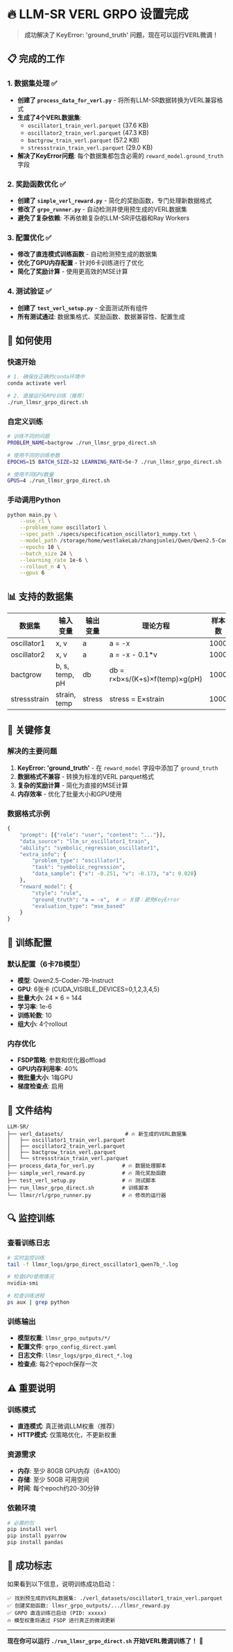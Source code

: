 # 🔥 LLM-SR VERL GRPO 设置完成

> **成功解决了 KeyError: 'ground_truth' 问题，现在可以运行VERL微调！**

## 📋 完成的工作

### 1. 数据集处理 ✅
- **创建了 `process_data_for_verl.py`** - 将所有LLM-SR数据转换为VERL兼容格式
- **生成了4个VERL数据集**:
  - `oscillator1_train_verl.parquet` (37.6 KB)
  - `oscillator2_train_verl.parquet` (47.3 KB) 
  - `bactgrow_train_verl.parquet` (57.2 KB)
  - `stressstrain_train_verl.parquet` (29.0 KB)
- **解决了KeyError问题**: 每个数据集都包含必需的 `reward_model.ground_truth` 字段

### 2. 奖励函数优化 ✅
- **创建了 `simple_verl_reward.py`** - 简化的奖励函数，专门处理新数据格式
- **修改了 `grpo_runner.py`** - 自动检测并使用预生成的VERL数据集
- **避免了复杂依赖**: 不再依赖复杂的LLM-SR评估器和Ray Workers

### 3. 配置优化 ✅
- **修改了直连模式训练函数** - 自动检测预生成的数据集
- **优化了GPU内存配置** - 针对6卡训练进行了优化
- **简化了奖励计算** - 使用更高效的MSE计算

### 4. 测试验证 ✅
- **创建了 `test_verl_setup.py`** - 全面测试所有组件
- **所有测试通过**: 数据集格式、奖励函数、数据兼容性、配置生成

## 🚀 如何使用

### 快速开始
```bash
# 1. 确保在正确的conda环境中
conda activate verl

# 2. 直接运行GRPO训练（推荐）
./run_llmsr_grpo_direct.sh
```

### 自定义训练
```bash
# 训练不同的问题
PROBLEM_NAME=bactgrow ./run_llmsr_grpo_direct.sh

# 使用不同的训练参数
EPOCHS=15 BATCH_SIZE=32 LEARNING_RATE=5e-7 ./run_llmsr_grpo_direct.sh

# 使用不同GPU数量
GPUS=4 ./run_llmsr_grpo_direct.sh
```

### 手动调用Python
```bash
python main.py \
    --use_rl \
    --problem_name oscillator1 \
    --spec_path ./specs/specification_oscillator1_numpy.txt \
    --model_path /storage/home/westlakeLab/zhangjunlei/Qwen/Qwen2.5-Coder-7B-Instruct \
    --epochs 10 \
    --batch_size 24 \
    --learning_rate 1e-6 \
    --rollout_n 4 \
    --gpus 6
```

## 📊 支持的数据集

| 数据集 | 输入变量 | 输出变量 | 理论方程 | 样本数 |
|--------|----------|----------|----------|--------|
| oscillator1 | x, v | a | a = -x | 1000 |
| oscillator2 | x, v | a | a = -x - 0.1*v | 1000 |
| bactgrow | b, s, temp, pH | db | db = r×b×s/(K+s)×f(temp)×g(pH) | 1000 |
| stressstrain | strain, temp | stress | stress = E×strain | 1000 |

## 🔧 关键修复

### 解决的主要问题
1. **KeyError: 'ground_truth'** - 在 `reward_model` 字段中添加了 `ground_truth`
2. **数据格式不兼容** - 转换为标准的VERL parquet格式
3. **复杂的奖励计算** - 简化为直接的MSE计算
4. **内存效率** - 优化了批量大小和GPU使用

### 数据格式示例
```python
{
    "prompt": [{"role": "user", "content": "..."}],
    "data_source": "llm_sr_oscillator1_train", 
    "ability": "symbolic_regression_oscillator1",
    "extra_info": {
        "problem_type": "oscillator1",
        "task": "symbolic_regression",
        "data_sample": {"x": -0.251, "v": -0.173, "a": 0.028}
    },
    "reward_model": {
        "style": "rule",
        "ground_truth": "a = -x",  # 🔥 关键：避免KeyError
        "evaluation_type": "mse_based"
    }
}
```

## 🎯 训练配置

### 默认配置（6卡7B模型）
- **模型**: Qwen2.5-Coder-7B-Instruct
- **GPU**: 6张卡 (CUDA_VISIBLE_DEVICES=0,1,2,3,4,5)
- **批量大小**: 24 × 6 = 144
- **学习率**: 1e-6
- **训练轮数**: 10
- **组大小**: 4个rollout

### 内存优化
- **FSDP策略**: 参数和优化器offload
- **GPU内存利用率**: 40%
- **微批量大小**: 1每GPU
- **梯度检查点**: 启用

## 📁 文件结构

```
LLM-SR/
├── verl_datasets/                    # 🔥 新生成的VERL数据集
│   ├── oscillator1_train_verl.parquet
│   ├── oscillator2_train_verl.parquet  
│   ├── bactgrow_train_verl.parquet
│   └── stressstrain_train_verl.parquet
├── process_data_for_verl.py         # 🔥 数据处理脚本
├── simple_verl_reward.py            # 🔥 简化奖励函数
├── test_verl_setup.py               # 🔥 测试脚本
├── run_llmsr_grpo_direct.sh         # 训练脚本
└── llmsr/rl/grpo_runner.py          # 🔥 修改的运行器
```

## 🔍 监控训练

### 查看训练日志
```bash
# 实时监控训练
tail -f llmsr_logs/grpo_direct_oscillator1_qwen7b_*.log

# 检查GPU使用情况
nvidia-smi

# 检查训练进程
ps aux | grep python
```

### 训练输出
- **模型权重**: `llmsr_grpo_outputs/*/` 
- **配置文件**: `grpo_config_direct.yaml`
- **日志文件**: `llmsr_logs/grpo_direct_*.log`
- **检查点**: 每2个epoch保存一次

## ⚠️ 重要说明

### 训练模式
- **直连模式**: 真正微调LLM权重（推荐）
- **HTTP模式**: 仅策略优化，不更新权重

### 资源需求
- **内存**: 至少 80GB GPU内存（6×A100）
- **存储**: 至少 50GB 可用空间
- **时间**: 每个epoch约20-30分钟

### 依赖环境
```bash
# 必需的包
pip install verl
pip install pyarrow
pip install pandas
```

## 🎉 成功标志

如果看到以下信息，说明训练成功启动：
```
✅ 找到预生成的VERL数据集: ./verl_datasets/oscillator1_train_verl.parquet
✅ 创建奖励函数: llmsr_grpo_outputs/.../llmsr_reward.py  
✅ GRPO 直连训练已启动 (PID: xxxxx)
🔥 模型权重将通过 FSDP 进行真正的微调更新
```

---

**现在你可以运行 `./run_llmsr_grpo_direct.sh` 开始VERL微调训练了！** 🚀 